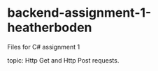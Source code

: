 # backend-assignment-1-heatherboden
Files for C# assignment 1

topic: Http Get and Http Post requests. 
